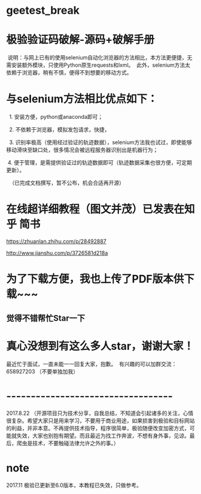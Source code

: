 # geetest_break
# 极验验证码破解-源码+破解手册
  说明：与网上已有的使用selenium自动化浏览器的方法相比，本方法更便捷，无需安装额外模块，只使用Python原生requests和lxml。
  此外，selenium方法太依赖于浏览器，稍有不慎，便得不到想要的移动方式。
  
 # 与selenium方法相比优点如下：
   1. 安装方便，python或anaconda即可；
   
   2. 不依赖于浏览器，模拟发包请求，快捷，
   
   3. 识别率极高（使用经过验证的轨迹数据），selenium方法我也试过，即使能够移动滑块至缺口处，很多情况会被远程服务器识别出是机器行为；
   
   4. 便于管理，是需提供验证过的轨迹数据即可（轨迹数据采集也很方便，可定期更新）。
   
  
（已完成文档撰写，暂不公布，机会合适再开源）
 # 在线超详细教程（图文并茂）已发表在知乎 简书
 
   https://zhuanlan.zhihu.com/p/28492887
   
   http://www.jianshu.com/p/3726581d218a
   
 # 为了下载方便，我也上传了PDF版本供下载~~~
 ## 觉得不错帮忙Star一下

# 真心没想到有这么多人star，谢谢大家！
最近忙于面试，一直未能一一回复大家，抱歉。
 有兴趣的可以加群交流：658927203 （不要单独加我）

# ----------------------------------
2017.8.22 （开源项目只为技术分享，自我总结，不知道会引起诸多的关注，心情很复杂。希望大家只是用来学习，不要用于商业用途，如果损害到极验和目标网站的利益，并非本意。不再提供技术指导，程序很简单，极验随便改变加密方式，可能就失效，大家也别抱有期望。而且最近为找工作奔波，不想有身外事，见谅。最后，爬虫是技术，不要触碰法律允许之外的事。）
# note
2017.11 极验已更新至6.0版本，本教程已失效，只做参考。
